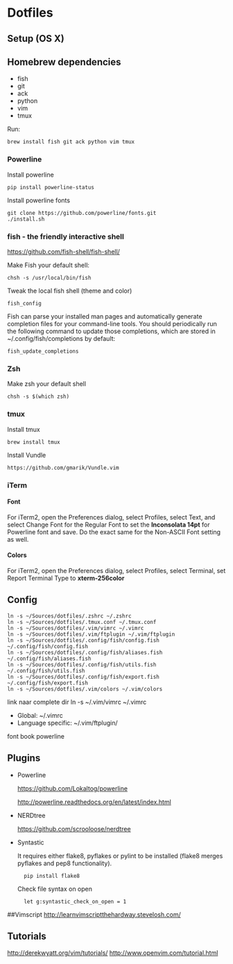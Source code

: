 # Dotfiles

## Setup (OS X)

## Homebrew dependencies
- fish
- git
- ack
- python
- vim
- tmux

Run:

	brew install fish git ack python vim tmux

### Powerline
Install powerline	


	pip install powerline-status
	
Install powerline fonts
	
	git clone https://github.com/powerline/fonts.git
	./install.sh


### fish - the friendly interactive shell
https://github.com/fish-shell/fish-shell/

Make Fish your default shell:

	chsh -s /usr/local/bin/fish

Tweak the local fish shell (theme and color)

	fish_config

Fish can parse your installed man pages and automatically generate completion files for your command-line tools. You should periodically run the following command to update those completions, which are stored in ~/.config/fish/completions by default:

	fish_update_completions

### Zsh
Make zsh your default shell

	chsh -s $(which zsh)

### tmux
Install tmux

	brew install tmux

Install Vundle

	https://github.com/gmarik/Vundle.vim
	
### iTerm

#### Font
For iTerm2, open the Preferences dialog, select Profiles, select Text, and select Change Font for the Regular Font to set the **Inconsolata 14pt** for Powerline font and save. Do the exact same for the Non-ASCII Font setting as well.

#### Colors
For iTerm2, open the Preferences dialog, select Profiles, select Terminal, set Report Terminal Type to **xterm-256color**





## Config

	ln -s ~/Sources/dotfiles/.zshrc ~/.zshrc
	ln -s ~/Sources/dotfiles/.tmux.conf ~/.tmux.conf
	ln -s ~/Sources/dotfiles/.vim/vimrc ~/.vimrc
	ln -s ~/Sources/dotfiles/.vim/ftplugin ~/.vim/ftplugin
    ln -s ~/Sources/dotfiles/.config/fish/config.fish ~/.config/fish/config.fish
    ln -s ~/Sources/dotfiles/.config/fish/aliases.fish ~/.config/fish/aliases.fish
    ln -s ~/Sources/dotfiles/.config/fish/utils.fish ~/.config/fish/utils.fish
    ln -s ~/Sources/dotfiles/.config/fish/export.fish ~/.config/fish/export.fish
	ln -s ~/Sources/dotfiles/.vim/colors ~/.vim/colors

link naar complete dir
			ln -s ~/.vim/vimrc ~/.vimrc


- Global: ~/.vimrc
- Language specific: ~/.vim/ftplugin/

 
font book powerline

## Plugins
- Powerline
	
	https://github.com/Lokaltog/powerline
	
	http://powerline.readthedocs.org/en/latest/index.html
- NERDtree
	
	https://github.com/scrooloose/nerdtree
	
- Syntastic
	
	It requires either flake8, pyflakes or pylint to be installed (flake8 merges pyflakes and pep8 functionality).
	
		pip install flake8
	
	Check file syntax on open
	
		let g:syntastic_check_on_open = 1

##Vimscript
http://learnvimscriptthehardway.stevelosh.com/

## Tutorials
http://derekwyatt.org/vim/tutorials/
http://www.openvim.com/tutorial.html


